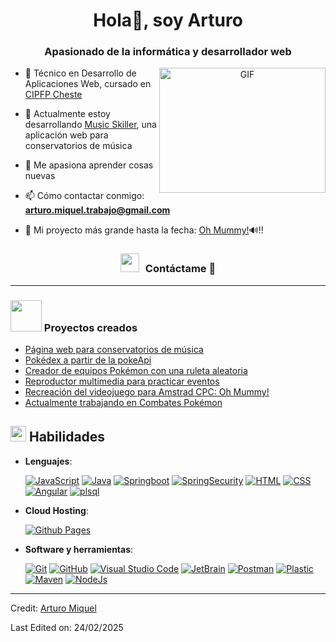 <h1 align="center">Hola👋, soy Arturo</h1>
<h3 align="center">Apasionado de la informática y desarrollador web</h3>

<a target="_blank" align="center">
  <img align="right" top="500" height="200" width="266" alt="GIF" src="https://media.giphy.com/media/SWoSkN6DxTszqIKEqv/giphy.gif">
</a>

- 🔭 Técnico en Desarrollo de Aplicaciones Web, cursado en <a href="https://portal.edu.gva.es/fpcheste/" target="blank">CIPFP Cheste</a>

- 🌱 Actualmente estoy desarrollando <a href="http://www.music-skiller.com" target="blank">Music Skiller</a>, una aplicación web para conservatorios de música

- 📝 Me apasiona aprender cosas nuevas

- 📫 Cómo contactar conmigo: **arturo.miquel.trabajo@gmail.com**

- 📄 Mi proyecto más grande hasta la fecha: <a href="https://arturomiquel.github.io/Oh-Mummy/" target="blank">Oh Mummy!</a>🔊!!

<h3 align="center" > <img src="https://media.giphy.com/media/iY8CRBdQXODJSCERIr/giphy.gif" width="30" height="30" style="margin-right: 10px;">Contáctame 🤝 </h3>

---

### <img src = "https://github.com/7oSkaaa/7oSkaaa/blob/main/Images/about_me.gif?raw=true" width = 50px><b> Proyectos creados </b>

<!-- BLOG-POST-LIST:START -->
- [Página web para conservatorios de música](http://www.music-skiller.com)
- [Pokédex a partir de la pokeApi](https://arturomiquel.github.io/Pokedex-pokeApi/)
- [Creador de equipos Pokémon con una ruleta aleatoria](https://arturomiquel.github.io/Creador-de-equipos-Pokemon/)
- [Reproductor multimedia para practicar eventos](https://arturomiquel.github.io/Reproductor-Multimedia/)
- [Recreación del videojuego para Amstrad CPC: Oh Mummy!](https://arturomiquel.github.io/Oh-Mummy/)
- [Actualmente trabajando en Combates Pokémon](https://arturomiquel.github.io/Combates-Pokemon/)
<!-- BLOG-POST-LIST:END -->

## <img src="https://media2.giphy.com/media/QssGEmpkyEOhBCb7e1/giphy.gif?cid=ecf05e47a0n3gi1bfqntqmob8g9aid1oyj2wr3ds3mg700bl&rid=giphy.gif" width ="25"><b> Habilidades </b>

- **Lenguajes**:
       
    <a href="#"><img alt="JavaScript" src="https://img.shields.io/badge/Javascript-%23F7DF1E?style=flat&logo=javascript&logoColor=black&logoSize=auto"></a>
    <a href="#"><img alt="Java" src="https://img.shields.io/badge/Java-%23FF8000?style=flat&logoSize=auto"></a>
    <a href="#"><img alt="Springboot" src="https://img.shields.io/badge/Springboot-%236DB33F?style=flat&logo=springboot&logoColor=white&labelColor=%236DB33F"></a>
    <a href="#"><img alt="SpringSecurity" src="https://img.shields.io/badge/SpringSecurity-%236DB33F?style=flat&logo=springsecurity&logoColor=white&labelColor=%236DB33F"></a>
    <a href="#"><img alt="HTML" src="https://img.shields.io/badge/HTML5%20-%23E34F26.svg?style=flat&logo=html5&logoColor=white"></a>
    <a href="#"><img alt="CSS" src="https://img.shields.io/badge/CSS%20-%231572B6.svg?style=flat&logo=css3&logoColor=white"></a>
    <a href="#"><img alt="Angular" src="https://img.shields.io/badge/Angular-%233D293C?style=flat&logo=angular&logoColor=%23E600D6&logoSize=auto"></a>
    <a href="#"><img alt="plsql" src="https://img.shields.io/badge/PL%2FSQL-%23FF2826?style=flat&logoColor=%23FF4DA8&logoSize=auto"></a>

- **Cloud Hosting**:

  <a href="#"><img alt="Github Pages" src="https://img.shields.io/badge/-brightgreen?style=flat&logo=githubpages&logoColor=White&logoSize=auto&labelColor=black&color=black&cacheSeconds=3600"></a>
  


- **Software y herramientas**:

    <a href="#"><img alt="Git" src="https://img.shields.io/badge/Git%20-%23F05033.svg?style=flat&logo=git&logoColor=white"></a>
    <a href="#"><img alt="GitHub" src="https://img.shields.io/badge/github-%23181717.svg?style=flat&logo=github&logoColor=white"></a>
    <a href="#"><img alt="Visual Studio Code" src="https://img.shields.io/badge/Visual%20Studio%20Code-0078d7.svg?style=flat&logo=visual-studio-code&logoColor=white"></a>
    <a href="#"><img alt="JetBrain" src="https://img.shields.io/badge/jetbrains-%23000000.svg?style=flat&logo=jetbrains&logoColor=white" /></a>
    <a href="#"><img alt="Postman" src="https://img.shields.io/badge/Postman-%23FF6C37?style=flat&logo=postman&logoColor=white&logoSize=auto" /></a>
    <a href="#"><img alt="Plastic" src="https://img.shields.io/badge/Plastic-%23FF7235?style=flat&logo=producthunt&logoColor=white&logoSize=auto" /></a>
    <a href="#"><img alt="Maven" src="https://img.shields.io/badge/Maven-%23C71A36?style=flat&logo=apachemaven&logoColor=white&logoSize=auto" /></a>
    <a href="#"><img alt="NodeJs" src="https://img.shields.io/badge/Node.Js-%235FA04E?style=flat&logo=nodedotjs&logoColor=white&logoSize=auto" /></a>
---

Credit: [Arturo Miquel](https://github.com/Arturmick)

Last Edited on: 24/02/2025

